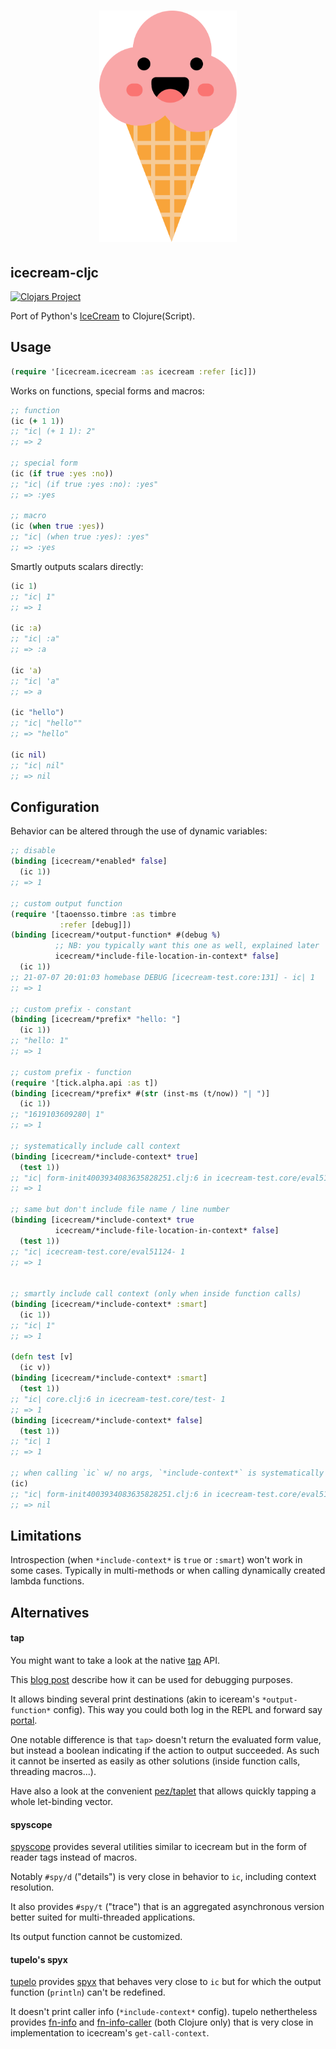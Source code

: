 <h1 align="center">
  <img src="https://raw.githubusercontent.com/gruns/icecream/master/logo.svg" width="220px" height="370px" alt="icecream">
</h1>


## icecream-cljc

[![Clojars Project](https://img.shields.io/clojars/v/com.eigenbahn/icecream.svg)](https://clojars.org/com.eigenbahn/icecream)

Port of Python's [IceCream](https://github.com/gruns/icecream) to Clojure(Script).


## Usage

```clojure
(require '[icecream.icecream :as icecream :refer [ic]])

```

Works on functions, special forms and macros:

```clojure
;; function
(ic (+ 1 1))
;; "ic| (+ 1 1): 2"
;; => 2

;; special form
(ic (if true :yes :no))
;; "ic| (if true :yes :no): :yes"
;; => :yes

;; macro
(ic (when true :yes))
;; "ic| (when true :yes): :yes"
;; => :yes
```

Smartly outputs scalars directly:

```clojure
(ic 1)
;; "ic| 1"
;; => 1

(ic :a)
;; "ic| :a"
;; => :a

(ic 'a)
;; "ic| 'a"
;; => a

(ic "hello")
;; "ic| "hello""
;; => "hello"

(ic nil)
;; "ic| nil"
;; => nil

```

## Configuration

Behavior can be altered through the use of dynamic variables:

```clojure
;; disable
(binding [icecream/*enabled* false]
  (ic 1))
;; => 1

;; custom output function
(require '[taoensso.timbre :as timbre
           :refer [debug]])
(binding [icecream/*output-function* #(debug %)
          ;; NB: you typically want this one as well, explained later
          icecream/*include-file-location-in-context* false]
  (ic 1))
;; 21-07-07 20:01:03 homebase DEBUG [icecream-test.core:131] - ic| 1
;; => 1

;; custom prefix - constant
(binding [icecream/*prefix* "hello: "]
  (ic 1))
;; "hello: 1"
;; => 1

;; custom prefix - function
(require '[tick.alpha.api :as t])
(binding [icecream/*prefix* #(str (inst-ms (t/now)) "| ")]
  (ic 1))
;; "1619103609280| 1"
;; => 1

;; systematically include call context
(binding [icecream/*include-context* true]
  (test 1))
;; "ic| form-init4003934083635828251.clj:6 in icecream-test.core/eval51124- 1
;; => 1

;; same but don't include file name / line number
(binding [icecream/*include-context* true
          icecream/*include-file-location-in-context* false]
  (test 1))
;; "ic| icecream-test.core/eval51124- 1
;; => 1


;; smartly include call context (only when inside function calls)
(binding [icecream/*include-context* :smart]
  (ic 1))
;; "ic| 1"
;; => 1

(defn test [v]
  (ic v))
(binding [icecream/*include-context* :smart]
  (test 1))
;; "ic| core.clj:6 in icecream-test.core/test- 1
;; => 1
(binding [icecream/*include-context* false]
  (test 1))
;; "ic| 1
;; => 1

;; when calling `ic` w/ no args, `*include-context*` is systematically considered true
(ic)
;; "ic| form-init4003934083635828251.clj:6 in icecream-test.core/eval51125
;; => nil
```


## Limitations

Introspection (when `*include-context*` is `true` or `:smart`) won't work in some cases. Typically in multi-methods or when calling dynamically created lambda functions.


## Alternatives

#### tap

You might want to take a look at the native [tap](https://clojure.org/reference/repl_and_main#_tap) API.

This [blog post](https://quanttype.net/posts/2018-10-18-how-i-use-tap.html) describe how it can be used for debugging purposes.

It allows binding several print destinations (akin to iceream's `*output-function*` config). This way you could both log in the REPL and forward say [portal](https://github.com/djblue/portal).

One notable difference is that `tap>` doesn't return the evaluated form value, but instead a boolean indicating if the action to output succeeded. As such it cannot be inserted as easily as other solutions (inside function calls, threading macros...).

Have also a look at the convenient [pez/taplet](https://github.com/PEZ/taplet) that allows quickly tapping a whole let-binding vector.


#### spyscope

[spyscope](https://github.com/dgrnbrg/spyscope) provides several utilities similar to icecream but in the form of reader tags instead of macros.

Notably `#spy/d` ("details") is very close in behavior to `ic`, including context resolution.

It also provides `#spy/t` ("trace") that is an aggregated asynchronous version better suited for multi-threaded applications.

Its output function cannot be customized.


#### tupelo's spyx

[tupelo](https://github.com/cloojure/tupelo) provides [spyx](https://cljdoc.org/d/tupelo/tupelo/0.9.197/api/tupelo.core#spyx) that behaves very close to `ic` but for which the output function (`println`) can't be redefined.

It doesn't print caller info (`*include-context*` config). tupelo nethertheless provides [fn-info](https://cljdoc.org/d/tupelo/tupelo/0.9.197/api/tupelo.misc#fn-info) and [fn-info-caller](https://cljdoc.org/d/tupelo/tupelo/0.9.197/api/tupelo.misc#fn-info-caller) (both Clojure only) that is very close in implementation to icecream's `get-call-context`.

